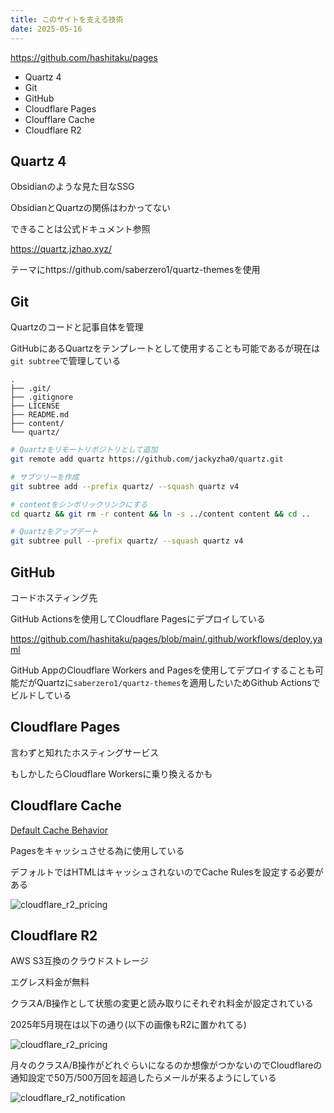 ```yaml
---
title: このサイトを支える技術
date: 2025-05-16
---
```


https://github.com/hashitaku/pages

- Quartz 4
- Git
- GitHub
- Cloudflare Pages
- Cloufflare Cache
- Cloudflare R2

## Quartz 4

Obsidianのような見た目なSSG

ObsidianとQuartzの関係はわかってない

できることは公式ドキュメント参照

https://quartz.jzhao.xyz/

テーマにhttps://github.com/saberzero1/quartz-themesを使用

## Git

Quartzのコードと記事自体を管理

GitHubにあるQuartzをテンプレートとして使用することも可能であるが現在は`git subtree`で管理している

```
.
├── .git/
├── .gitignore
├── LICENSE
├── README.md
├── content/
└── quartz/
```

```sh
# Quartzをリモートリポジトリとして追加
git remote add quartz https://github.com/jackyzha0/quartz.git

# サブツリーを作成
git subtree add --prefix quartz/ --squash quartz v4

# contentをシンボリックリンクにする
cd quartz && git rm -r content && ln -s ../content content && cd ..

# Quartzをアップデート
git subtree pull --prefix quartz/ --squash quartz v4
```

## GitHub

コードホスティング先

GitHub Actionsを使用してCloudflare Pagesにデプロイしている

https://github.com/hashitaku/pages/blob/main/.github/workflows/deploy.yaml

GitHub AppのCloudflare Workers and Pagesを使用してデプロイすることも可能だがQuartzに`saberzero1/quartz-themes`を適用したいためGithub Actionsでビルドしている

## Cloudflare Pages

言わずと知れたホスティングサービス

もしかしたらCloudflare Workersに乗り換えるかも

## Cloudflare Cache

[Default Cache Behavior](https://developers.cloudflare.com/cache/concepts/default-cache-behavior/)

Pagesをキャッシュさせる為に使用している

デフォルトではHTMLはキャッシュされないのでCache Rulesを設定する必要がある

![cloudflare_r2_pricing](https://r2.hashitaku.dev/cloudflare_cache_pages.png)

## Cloudflare R2

AWS S3互換のクラウドストレージ

エグレス料金が無料

クラスA/B操作として状態の変更と読み取りにそれぞれ料金が設定されている

2025年5月現在は以下の通り(以下の画像もR2に置かれてる)

![cloudflare_r2_pricing](https://r2.hashitaku.dev/cloudflare_r2_pricing.png)

月々のクラスA/B操作がどれぐらいになるのか想像がつかないのでCloudflareの通知設定で50万/500万回を超過したらメールが来るようにしている

![cloudflare_r2_notification](https://r2.hashitaku.dev/cloudflare_r2_notification.png)
